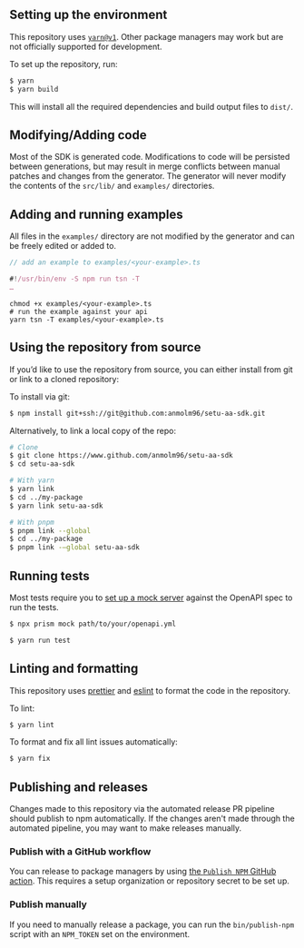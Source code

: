 ## Setting up the environment

This repository uses [`yarn@v1`](https://classic.yarnpkg.com/lang/en/docs/install/#mac-stable).
Other package managers may work but are not officially supported for development.

To set up the repository, run:

```sh
$ yarn
$ yarn build
```

This will install all the required dependencies and build output files to `dist/`.

## Modifying/Adding code

Most of the SDK is generated code. Modifications to code will be persisted between generations, but may
result in merge conflicts between manual patches and changes from the generator. The generator will never
modify the contents of the `src/lib/` and `examples/` directories.

## Adding and running examples

All files in the `examples/` directory are not modified by the generator and can be freely edited or added to.

```ts
// add an example to examples/<your-example>.ts

#!/usr/bin/env -S npm run tsn -T
…
```

```
chmod +x examples/<your-example>.ts
# run the example against your api
yarn tsn -T examples/<your-example>.ts
```

## Using the repository from source

If you’d like to use the repository from source, you can either install from git or link to a cloned repository:

To install via git:

```sh
$ npm install git+ssh://git@github.com:anmolm96/setu-aa-sdk.git
```

Alternatively, to link a local copy of the repo:

```sh
# Clone
$ git clone https://www.github.com/anmolm96/setu-aa-sdk
$ cd setu-aa-sdk

# With yarn
$ yarn link
$ cd ../my-package
$ yarn link setu-aa-sdk

# With pnpm
$ pnpm link --global
$ cd ../my-package
$ pnpm link -—global setu-aa-sdk
```

## Running tests

Most tests require you to [set up a mock server](https://github.com/stoplightio/prism) against the OpenAPI spec to run the tests.

```sh
$ npx prism mock path/to/your/openapi.yml
```

```sh
$ yarn run test
```

## Linting and formatting

This repository uses [prettier](https://www.npmjs.com/package/prettier) and
[eslint](https://www.npmjs.com/package/eslint) to format the code in the repository.

To lint:

```sh
$ yarn lint
```

To format and fix all lint issues automatically:

```sh
$ yarn fix
```

## Publishing and releases

Changes made to this repository via the automated release PR pipeline should publish to npm automatically. If
the changes aren't made through the automated pipeline, you may want to make releases manually.

### Publish with a GitHub workflow

You can release to package managers by using [the `Publish NPM` GitHub action](https://www.github.com/anmolm96/setu-aa-sdk/actions/workflows/publish-npm.yml). This requires a setup organization or repository secret to be set up.

### Publish manually

If you need to manually release a package, you can run the `bin/publish-npm` script with an `NPM_TOKEN` set on
the environment.
